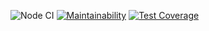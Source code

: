 ![Node CI](https://github.com/mbalyura/frontend-project-lvl3/workflows/Node%20CI/badge.svg)  [![Maintainability](https://api.codeclimate.com/v1/badges/df499932ad3bea6ccf09/maintainability)](https://codeclimate.com/github/mbalyura/frontend-project-lvl3/maintainability)  [![Test Coverage](https://api.codeclimate.com/v1/badges/df499932ad3bea6ccf09/test_coverage)](https://codeclimate.com/github/mbalyura/frontend-project-lvl3/test_coverage) 